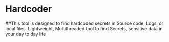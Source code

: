 # Hardcoder
##This tool is designed to find hardcoded secrets in Source code, Logs, or local files. Lightweight, Multithreaded tool to find Secrets, sensitive data in your day to day life
